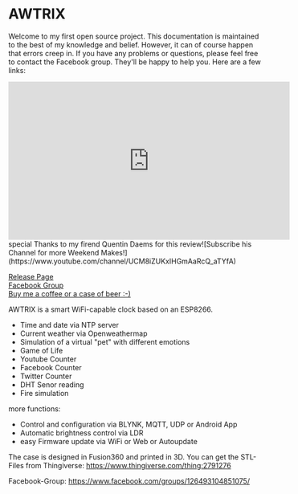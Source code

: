 # AWTRIX



Welcome to my first open source project. This documentation is maintained to the best of my knowledge and belief. However, it can of course happen that errors creep in. If you have any problems or questions, please feel free to contact the Facebook group. They'll be happy to help you. Here are a few links:  

<iframe width="560" height="315" src="https://www.youtube.com/embed/PjhV3jEGNtc?rel=0" frameborder="0" allow="autoplay; encrypted-media" allowfullscreen></iframe>
special Thanks to my firend Quentin Daems for this review![Subscribe his Channel for more Weekend Makes!](https://www.youtube.com/channel/UCM8iZUKxIHGmAaRcQ_aTYfA)  

[Release Page](https://awtrix.github.io)  
[Facebook Group](https://www.facebook.com/groups/126493104851075/)  
[Buy me a coffee or a case of beer :-)](https://www.paypal.com/donate/?token=zzOPTakpgoeB0p6MDyLKumNc01S-DTPuGZ-mUeZtBPR4mdEK9KA1rYjogoxp0cNHd59fO0&country.x=DE&locale.x=DE)  



AWTRIX is a smart WiFi-capable clock based on an ESP8266.

- Time and date via NTP server
- Current weather via Openweathermap
- Simulation of a virtual "pet" with different emotions 
- Game of Life 
- Youtube Counter
- Facebook Counter
- Twitter Counter
- DHT Senor reading
- Fire simulation

more functions: 
- Control and configuration via BLYNK, MQTT, UDP or Android App
- Automatic brightness control via LDR
- easy Firmware update via WiFi or Web or Autoupdate


The case is designed in Fusion360 and printed in 3D.
You can get the STL-Files from Thingiverse:
https://www.thingiverse.com/thing:2791276

Facebook-Group:
https://www.facebook.com/groups/126493104851075/
